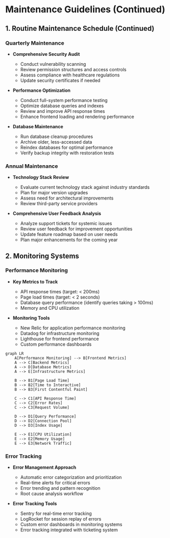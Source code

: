 # Maintenance Guidelines (Continued)

## 1. Routine Maintenance Schedule (Continued)

### Quarterly Maintenance
- **Comprehensive Security Audit**
  - Conduct vulnerability scanning
  - Review permission structures and access controls
  - Assess compliance with healthcare regulations
  - Update security certificates if needed

- **Performance Optimization**
  - Conduct full-system performance testing
  - Optimize database queries and indexes
  - Review and improve API response times
  - Enhance frontend loading and rendering performance

- **Database Maintenance**
  - Run database cleanup procedures
  - Archive older, less-accessed data
  - Reindex databases for optimal performance
  - Verify backup integrity with restoration tests

### Annual Maintenance
- **Technology Stack Review**
  - Evaluate current technology stack against industry standards
  - Plan for major version upgrades
  - Assess need for architectural improvements
  - Review third-party service providers

- **Comprehensive User Feedback Analysis**
  - Analyze support tickets for systemic issues
  - Review user feedback for improvement opportunities
  - Update feature roadmap based on user needs
  - Plan major enhancements for the coming year

## 2. Monitoring Systems

### Performance Monitoring
- **Key Metrics to Track**
  - API response times (target: < 200ms)
  - Page load times (target: < 2 seconds)
  - Database query performance (identify queries taking > 100ms)
  - Memory and CPU utilization
  
- **Monitoring Tools**
  - New Relic for application performance monitoring
  - Datadog for infrastructure monitoring
  - Lighthouse for frontend performance
  - Custom performance dashboards

```mermaid
graph LR
    A[Performance Monitoring] --> B[Frontend Metrics]
    A --> C[Backend Metrics]
    A --> D[Database Metrics]
    A --> E[Infrastructure Metrics]
    
    B --> B1[Page Load Time]
    B --> B2[Time to Interactive]
    B --> B3[First Contentful Paint]
    
    C --> C1[API Response Time]
    C --> C2[Error Rates]
    C --> C3[Request Volume]
    
    D --> D1[Query Performance]
    D --> D2[Connection Pool]
    D --> D3[Index Usage]
    
    E --> E1[CPU Utilization]
    E --> E2[Memory Usage]
    E --> E3[Network Traffic]
```

### Error Tracking

- **Error Management Approach**
  - Automatic error categorization and prioritization
  - Real-time alerts for critical errors
  - Error trending and pattern recognition
  - Root cause analysis workflow

- **Error Tracking Tools**
  - Sentry for real-time error tracking
  - LogRocket for session replay of errors
  - Custom error dashboards in monitoring systems
  - Error tracking integrated with ticketing system
